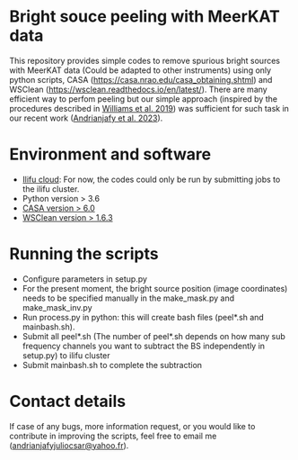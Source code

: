 # Bright souce peeling with MeerKAT data 

This repository provides simple codes to remove spurious bright sources with MeerKAT data (Could be adapted to other instruments) using only python scripts, CASA (https://casa.nrao.edu/casa_obtaining.shtml) and WSClean (https://wsclean.readthedocs.io/en/latest/). There are many efficient way to perfom peeling but our simple approach (inspired by the procedures described in  [Williams et al. 2019](https://iopscience.iop.org/article/10.3847/2515-5172/ab35d5)) was sufficient for such task in our recent work ([Andrianjafy et al. 2023](https://academic.oup.com/mnras/advance-article-abstract/doi/10.1093/mnras/stac3348/6832780)).     

# Environment and software

- [Ilifu cloud](https://docs.ilifu.ac.za/#/): For now, the codes could only be run by submitting jobs to the ilifu cluster.  
- Python version > 3.6
- [CASA version > 6.0](https://casa.nrao.edu/casa_obtaining.shtml)
- [WSClean version > 1.6.3](https://wsclean.readthedocs.io/en/latest/)

# Running the scripts 
- Configure parameters in setup.py 
- For the present moment, the bright source position (image coordinates) needs to be specified manually in the make_mask.py and make_mask_inv.py
- Run process.py in python: this will create bash files (peel*.sh and mainbash.sh).
- Submit all peel*.sh (The number of peel*.sh depends on how many sub frequency channels you want to subtract the BS independently in setup.py) to ilifu cluster
- Submit mainbash.sh to complete the subtraction

# Contact details
If case of any bugs, more information request, or you would like to contribute in improving the scripts, feel free to email me (andrianjafyjuliocsar@yahoo.fr).
